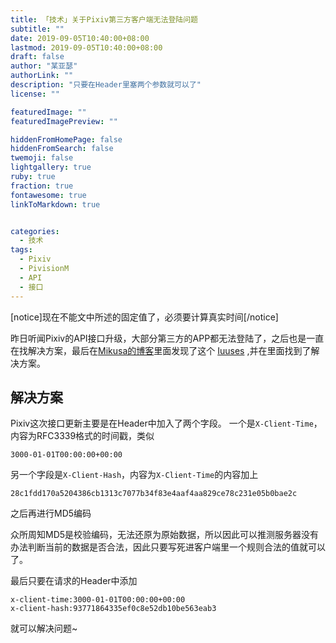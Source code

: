 ```yaml
---
title: 「技术」关于Pixiv第三方客户端无法登陆问题
subtitle: ""
date: 2019-09-05T10:40:00+08:00
lastmod: 2019-09-05T10:40:00+08:00
draft: false
author: "某亚瑟"
authorLink: ""
description: "只要在Header里塞两个参数就可以了"
license: ""

featuredImage: ""
featuredImagePreview: ""

hiddenFromHomePage: false
hiddenFromSearch: false
twemoji: false
lightgallery: true
ruby: true
fraction: true
fontawesome: true
linkToMarkdown: true


categories: 
  - 技术
tags: 
  - Pixiv
  - PivisionM
  - API
  - 接口
---
```


<!--more-->

[notice]现在不能文中所述的固定值了，必须要计算真实时间[/notice]

昨日听闻Pixiv的API接口升级，大部分第三方的APP都无法登陆了，之后也是一直在找解决方案，最后在[Mikusa的博客](https://www.himiku.com)里面发现了这个 [Iuuses](https://github.com/upbit/pixivpy/issues/83) ,并在里面找到了解决方案。
## 解决方案
Pixiv这次接口更新主要是在Header中加入了两个字段。
一个是`X-Client-Time`，内容为RFC3339格式的时间戳，类似
```
3000-01-01T00:00:00+00:00
```
另一个字段是`X-Client-Hash`，内容为`X-Client-Time`的内容加上
```
28c1fdd170a5204386cb1313c7077b34f83e4aaf4aa829ce78c231e05b0bae2c
```
之后再进行MD5编码

众所周知MD5是校验编码，无法还原为原始数据，所以因此可以推测服务器没有办法判断当前的数据是否合法，因此只要写死进客户端里一个规则合法的值就可以了。

最后只要在请求的Header中添加
```
x-client-time:3000-01-01T00:00:00+00:00
x-client-hash:93771864335ef0c8e52db10be563eab3
```
就可以解决问题~
